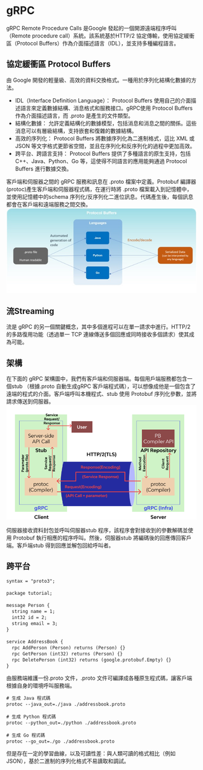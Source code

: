 # gRPC
gRPC Remote Procedure Calls 是Google 發起的一個開源遠端程序呼叫（Remote procedure call）系統。該系統基於HTTP/2 協定傳輸，使用協定緩衝區（Protocol Buffers）作為介面描述語言（IDL），並支持多種編程語言。

## 協定緩衝區 Protocol Buffers
由 Google 開發的輕量級、高效的資料交換格式。一種用於序列化結構化數據的方法。
* IDL（Interface Definition Language）： Protocol Buffers 使用自己的介面描述語言來定義數據結構、消息格式和服務接口。gRPC使用 Protocol Buffers 作為介面描述語言，而 .proto 是產生的文件類型。
* 結構化數據： 允許定義結構化的數據模型，包括消息和消息之間的關係。這些消息可以有層級結構，支持嵌套和復雜的數據結構。
* 高效的序列化： Protocol Buffers 將數據序列化為二進制格式，這比 XML 或 JSON 等文字格式更節省空間，並且在序列化和反序列化的過程中更加高效。
* 跨平台、跨語言支持： Protocol Buffers 提供了多種語言的原生支持，包括 C++、Java、Python、Go 等，這使得不同語言的應用能夠通過 Protocol Buffers 進行數據交換。

客戶端和伺服器之間的 gRPC 服務和訊息在 .proto 檔案中定義。Protobuf 編譯器(protoc)產生客戶端和伺服器程式碼，在運行時將 .proto 檔案載入到記憶體中，並使用記憶體中的schema 序列化/反序列化二進位訊息。代碼產生後，每個訊息都會在客戶端和遠端服務之間交換。
![image](images/grpc.png)

## 流Streaming
流是 gRPC 的另一個關鍵概念，其中多個進程可以在單一請求中進行。HTTP/2 的多路復用功能（透過單一 TCP 連線傳送多個回應或同時接收多個請求）使其成為可能。

## 架構
在下面的 gRPC 架構圖中，我們有客戶端和伺服器端。每個用戶端服務都包含一個stub （根據.proto 自動生成gRPC 客戶端程式碼），可以想像成他是一個包含了遠端的程式的介面。客戶端呼叫本機程式、stub 使用 Protobuf 序列化參數，並將請求傳送到伺服器。
![image](images/grpcstru.png)

伺服器接收資料封包並呼叫伺服器stub 程序，該程序會對接收到的參數解碼並使用 Protobuf 執行相應的程序呼叫。然後，伺服器stub 將編碼後的回應傳回客戶端。客戶端stub 得到回應並解包回給呼叫者。

## 跨平台

```protobuf=
syntax = "proto3";

package tutorial;

message Person {
  string name = 1;
  int32 id = 2;
  string email = 3;
}

service AddressBook {
  rpc AddPerson (Person) returns (Person) {}
  rpc GetPerson (int32) returns (Person) {}
  rpc DeletePerson (int32) returns (google.protobuf.Empty) {}
}
```
由服務端維護一份.proto 文件，.proto 文件可編譯成各種原生程式碼，讓客戶端根據自身的環境呼叫服務端。
```bash=
# 生成 Java 程式碼
protoc --java_out=./java ./addressbook.proto

# 生成 Python 程式碼
protoc --python_out=./python ./addressbook.proto

# 生成 Go 程式碼
protoc --go_out=./go ./addressbook.proto
```
但是存在一定的學習曲線，以及可讀性差：與人類可讀的格式相比（例如 JSON），基於二進制的序列化格式不易讀取和調試。